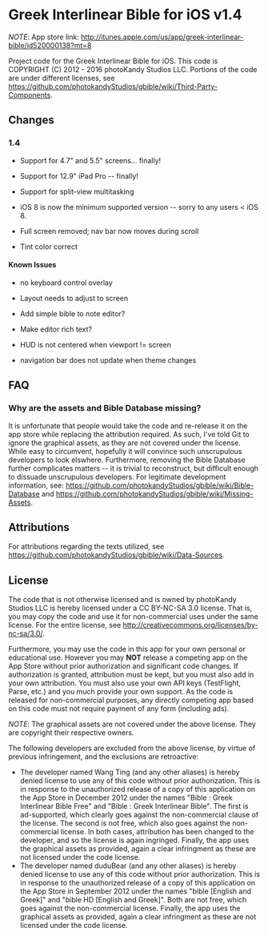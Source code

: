 # Greek Interlinear Bible for iOS v1.4

*NOTE*: App store link: http://itunes.apple.com/us/app/greek-interlinear-bible/id520000138?mt=8

Project code for the Greek Interlinear Bible for iOS. This code is COPYRIGHT (C) 2012 - 2016 photoKandy Studios LLC.
Portions of the code are under different licenses, see https://github.com/photokandyStudios/gbible/wiki/Third-Party-Components.

## Changes 

### 1.4

 * Support for 4.7" and 5.5" screens... finally!

 * Support for 12.9" iPad Pro -- finally!

 * Support for split-view multitasking

 * iOS 8 is now the minimum supported version -- sorry to any users < iOS 8.

 * Full screen removed; nav bar now moves during scroll

 * Tint color correct

#### Known Issues

 * no keyboard control overlay

 * Layout needs to adjust to screen

 * Add simple bible to note editor?

 * Make editor rich text?

 * HUD is not centered when viewport != screen

 * navigation bar does not update when theme changes

## FAQ

### Why are the assets and Bible Database missing?

It is unfortunate that people would take the code and re-release it on the app store while replacing the attribution required. As such, I've told Git to ignore the graphical assets, as they are not covered under the license. While easy to circumvent, hopefully it will convince such unscrupulous developers to look elswhere. Furthermore, removing the Bible Database further complicates matters -- it is trivial to reconstruct, but difficult enough to dissuade unscrupulous developers. For legitimate development information, see: https://github.com/photokandyStudios/gbible/wiki/Bible-Database and https://github.com/photokandyStudios/gbible/wiki/Missing-Assets.

## Attributions

For attributions regarding the texts utilized, see https://github.com/photokandyStudios/gbible/wiki/Data-Sources.

## License

The code that is not otherwise licensed and is owned by photoKandy Studios LLC is hereby
licensed under a CC BY-NC-SA 3.0 license. That is, you may copy the code and use it for 
non-commercial uses under the same license. For the entire license, see http://creativecommons.org/licenses/by-nc-sa/3.0/.

Furthermore, you may use the code in this app for your own personal or educational use. However you may **NOT** release a competing app on the App Store without prior authorization and significant code changes. If authorization is granted, attribution must be kept, but you must also add in your own attribution. You must also use your own API keys (TestFlight, Parse, etc.) and you much provide your own support. As the code is released for non-commercial purposes, any directly competing app based on this code must not require payment of any form (including ads).

*NOTE*: The graphical assets are not covered under the above license. They are copyright their respective owners.

The following developers are excluded from the above license, by virtue of previous infringement, and the exclusions are retroactive:

 * The developer named Wang Ting (and any other aliases) is hereby denied license to use any of this code without prior authorization. This is in response to the unauthorized release of a copy of this application on the App Store in December 2012 under the names "Bible : Greek Interlinear Bible Free" and "Bible : Greek Interlinear Bible". The first is ad-supported, which clearly goes against the non-commercial clause of the license. The second is not free, which also goes against the non-commercial license. In both cases, attribution has been changed to the developer, and so the license is again ingringed. Finally, the app uses the graphical assets as provided, again a clear infringment as these are not licensed under the code license.
 * The developer named duduBear (and any other aliases) is hereby denied license to use any of this code without prior authorization. This is in response to the unauthorized release of a copy of this application on the App Store in September 2012 under the names "bible [English and Greek]" and "bible HD [English and Greek]". Both are not free, which goes against the non-commercial license. Finally, the app uses the graphical assets as provided, again a clear infringment as these are not licensed under the code license.

